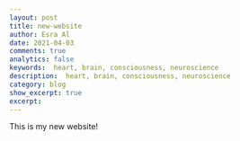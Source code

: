 ```yaml
---
layout: post
title: new-website
author: Esra Al
date: 2021-04-03
comments: true
analytics: false
keywords:  heart, brain, consciousness, neuroscience
description:  heart, brain, consciousness, neuroscience
category: blog
show_excerpt: true
excerpt:
---
```


This is my new website!
